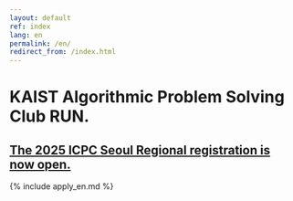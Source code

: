 ```yaml
---
layout: default
ref: index
lang: en
permalink: /en/
redirect_from: /index.html
---
```


# KAIST Algorithmic Problem Solving Club RUN.

## [The 2025 ICPC Seoul Regional registration is now open.](https://kaist.run/en/icpc/)

{% include apply_en.md %}
<!-- {% include contests_en.md %} -->

<!--
위 두 include문 중 시기에 따라 적절한 것을 주석 해제하여 사용하세요.
리크루팅 시기에는 apply/en.md 파일을 수정한 뒤 이 파일에서 {% include apply_en.md %} 를 주석 해제하세요.
대회 시기에는 contests/en.md 파일을 수정한 뒤 이 파일에서 {% include contests_en.md %} 를 주석 해제하세요.
그러면 해당 파일의 내용이 자동으로 메인 페이지에도 나타납니다.
자세한 사항은 .github/workflows/main.yml 파일을 참고하세요.
그리고 당연한 말이지만 영어(en.md)와 한국어(ko.md) 모두 수정해야 합니다.
-->
